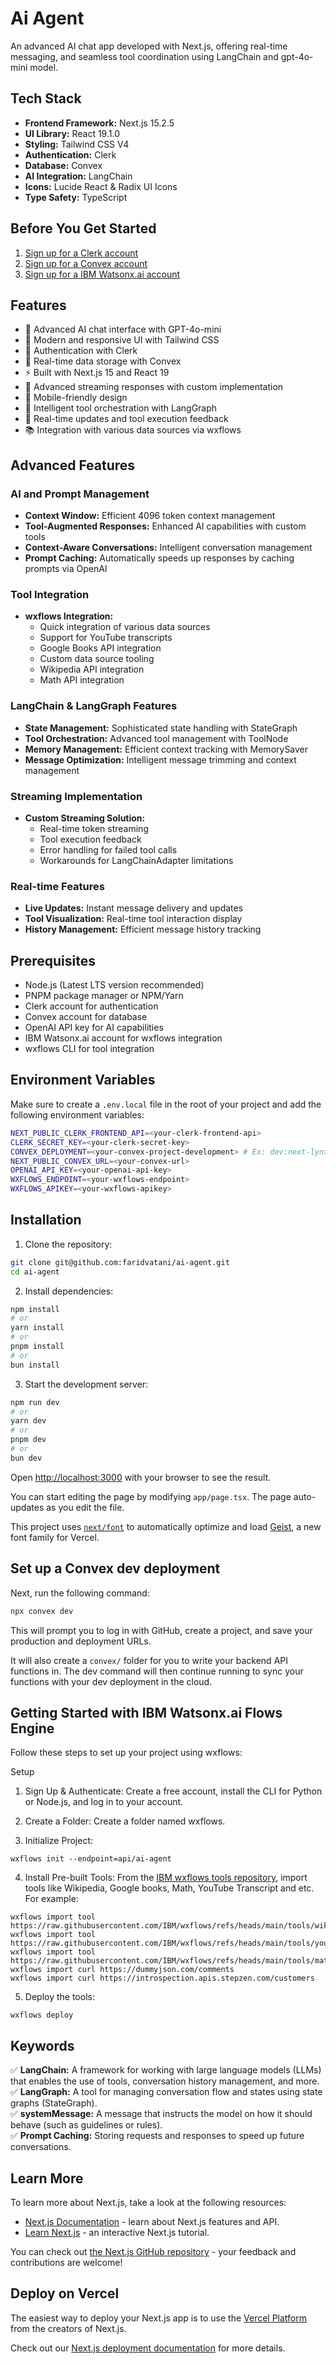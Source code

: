 # Ai Agent
An advanced AI chat app developed with Next.js, offering real-time messaging, and seamless tool coordination using LangChain and gpt-4o-mini model.

## Tech Stack
- **Frontend Framework:** Next.js 15.2.5
- **UI Library:** React 19.1.0
- **Styling:** Tailwind CSS V4
- **Authentication:** Clerk
- **Database:** Convex
- **AI Integration:** LangChain
- **Icons:** Lucide React & Radix UI Icons
- **Type Safety:** TypeScript

## Before You Get Started
1. [Sign up for a Clerk account](https://clerk.com)
2. [Sign up for a Convex account](https://convex.dev)
3. [Sign up for a IBM Watsonx.ai account](https://wxflows.ibm.stepzen.com)

## Features
- 🤖 Advanced AI chat interface with GPT-4o-mini
- 🎨 Modern and responsive UI with Tailwind CSS
- 🔐 Authentication with Clerk
- 💾 Real-time data storage with Convex
- ⚡ Built with Next.js 15 and React 19
- 🌊 Advanced streaming responses with custom implementation
- 📱 Mobile-friendly design
- 🔧 Intelligent tool orchestration with LangGraph
- 🔄 Real-time updates and tool execution feedback
- 📚 Integration with various data sources via wxflows

## Advanced Features
### AI and Prompt Management
   - **Context Window:** Efficient 4096 token context management
   - **Tool-Augmented Responses:** Enhanced AI capabilities with custom tools
   - **Context-Aware Conversations:** Intelligent conversation management
   - **Prompt Caching:** Automatically speeds up responses by caching prompts via OpenAI
### Tool Integration
   - **wxflows Integration:**
      - Quick integration of various data sources
      - Support for YouTube transcripts
      - Google Books API integration
      - Custom data source tooling
      - Wikipedia API integration
      - Math API integration
### LangChain & LangGraph Features
   - **State Management:** Sophisticated state handling with StateGraph
   - **Tool Orchestration:** Advanced tool management with ToolNode
   - **Memory Management:** Efficient context tracking with MemorySaver
   - **Message Optimization:** Intelligent message trimming and context management
### Streaming Implementation
   - **Custom Streaming Solution:**
      - Real-time token streaming
      - Tool execution feedback
      - Error handling for failed tool calls
      - Workarounds for LangChainAdapter limitations
### Real-time Features
   - **Live Updates:** Instant message delivery and updates
   - **Tool Visualization:** Real-time tool interaction display
   - **History Management:** Efficient message history tracking

## Prerequisites
- Node.js (Latest LTS version recommended)
- PNPM package manager or NPM/Yarn
- Clerk account for authentication
- Convex account for database
- OpenAI API key for AI capabilities
- IBM Watsonx.ai account for wxflows integration
- wxflows CLI for tool integration

## Environment Variables
Make sure to create a `.env.local` file in the root of your project and add the following environment variables:

```bash
NEXT_PUBLIC_CLERK_FRONTEND_API=<your-clerk-frontend-api>
CLERK_SECRET_KEY=<your-clerk-secret-key>
CONVEX_DEPLOYMENT=<your-convex-project-development> # Ex: dev:next-lynx-355
NEXT_PUBLIC_CONVEX_URL=<your-convex-url>
OPENAI_API_KEY=<your-openai-api-key>
WXFLOWS_ENDPOINT=<your-wxflows-endpoint>
WXFLOWS_APIKEY=<your-wxflows-apikey>
```

## Installation
1. Clone the repository:
```bash
git clone git@github.com:faridvatani/ai-agent.git
cd ai-agent
```
2. Install dependencies:
```bash
npm install
# or
yarn install
# or
pnpm install
# or
bun install
```
3. Start the development server:
```bash
npm run dev
# or
yarn dev
# or
pnpm dev
# or
bun dev
```

Open [http://localhost:3000](http://localhost:3000) with your browser to see the result.

You can start editing the page by modifying `app/page.tsx`. The page auto-updates as you edit the file.

This project uses [`next/font`](https://nextjs.org/docs/app/building-your-application/optimizing/fonts) to automatically optimize and load [Geist](https://vercel.com/font), a new font family for Vercel.

## Set up a Convex dev deployment

Next, run the following command:

```bash
npx convex dev
```

This will prompt you to log in with GitHub, create a project, and save your production and deployment URLs.

It will also create a `convex/` folder for you to write your backend API functions in. The dev command will then continue running to sync your functions with your dev deployment in the cloud.

## Getting Started with IBM Watsonx.ai Flows Engine

Follow these steps to set up your project using wxflows:

Setup

1. Sign Up & Authenticate: Create a free account, install the CLI for Python or Node.js, and log in to your account.

2. Create a Folder: Create a folder named wxflows.

3. Initialize Project:

```
wxflows init --endpoint=api/ai-agent
```

4. Install Pre-built Tools:
   From the [IBM wxflows tools repository](https://github.com/IBM/wxflows/blob/main/tools/README.md), import tools like Wikipedia, Google books, Math, YouTube Transcript and etc. For example:

```
wxflows import tool https://raw.githubusercontent.com/IBM/wxflows/refs/heads/main/tools/wikipedia.zip
wxflows import tool https://raw.githubusercontent.com/IBM/wxflows/refs/heads/main/tools/youtube_transcript.zip
wxflows import tool https://raw.githubusercontent.com/IBM/wxflows/refs/heads/main/tools/math.zip
wxflows import curl https://dummyjson.com/comments
wxflows import curl https://introspection.apis.stepzen.com/customers
```

5. Deploy the tools:

```
wxflows deploy
```
## Keywords
✅ **LangChain:** A framework for working with large language models (LLMs) that enables the use of tools, conversation history management, and more.<br>
✅ **LangGraph:** A tool for managing conversation flow and states using state graphs (StateGraph).<br>
✅ **systemMessage:** A message that instructs the model on how it should behave (such as guidelines or rules).<br>
✅ **Prompt Caching:** Storing requests and responses to speed up future conversations.

## Learn More

To learn more about Next.js, take a look at the following resources:

- [Next.js Documentation](https://nextjs.org/docs) - learn about Next.js features and API.
- [Learn Next.js](https://nextjs.org/learn) - an interactive Next.js tutorial.

You can check out [the Next.js GitHub repository](https://github.com/vercel/next.js) - your feedback and contributions are welcome!

## Deploy on Vercel

The easiest way to deploy your Next.js app is to use the [Vercel Platform](https://vercel.com/new?utm_medium=default-template&filter=next.js&utm_source=create-next-app&utm_campaign=create-next-app-readme) from the creators of Next.js.

Check out our [Next.js deployment documentation](https://nextjs.org/docs/app/building-your-application/deploying) for more details.
